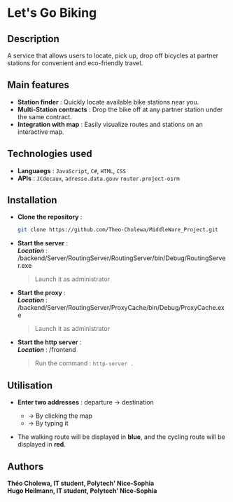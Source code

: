 # Let's Go Biking

## Description

A service that allows users to locate, pick up, drop off bicycles at partner stations for convenient and eco-friendly travel.

## Main features

- **Station finder** : Quickly locate available bike stations near you. </br>
- **Multi-Station contracts** : Drop the bike off at any partner station under the same contract.</br>
- **Integration with map** : Easily visualize routes and stations on an interactive map.

## Technologies used

- **Languaegs** : `JavaScript`, `C#`, `HTML`, `CSS` </br>
- **APIs** : `JCdecaux`, `adresse.data.gouv` `router.project-osrm`

## Installation

- **Clone the repository** :
    ```bash
    git clone https://github.com/Theo-Cholewa/MiddleWare_Project.git
    ```

- **Start the server** : </br>
    ***Location*** : /backend/Server/RoutingServer/RoutingServer/bin/Debug/RoutingServer.exe
    >Launch it as administrator

- **Start the proxy** : </br>
    ***Location*** : /backend/Server/RoutingServer/ProxyCache/bin/Debug/ProxyCache.exe
    >Launch it as administrator

- **Start the http server** : </br>
    ***Location*** : /frontend
    >Run the command : `http-server .`

## Utilisation

- **Enter two addresses** : departure &rarr; destination </br>
    - &rarr; By clicking the map </br>
    - &rarr; By typing it

- The walking route will be displayed in **blue**, and the cycling route will be displayed in **red**.

## Authors

**Théo Cholewa, IT student, Polytech' Nice-Sophia**</br>
**Hugo Heilmann, IT student, Polytech' Nice-Sophia**